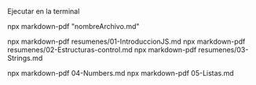 Ejecutar en la terminal

npx markdown-pdf "nombreArchivo.md"


npx markdown-pdf resumenes/01-IntroduccionJS.md
npx markdown-pdf resumenes/02-Estructuras-control.md
npx markdown-pdf resumenes/03-Strings.md

npx markdown-pdf 04-Numbers.md
npx markdown-pdf 05-Listas.md